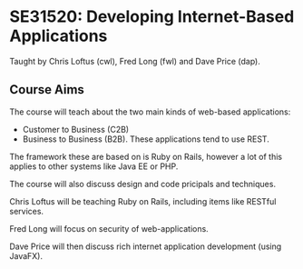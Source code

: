 SE31520: Developing Internet-Based Applications
===============================================

Taught by Chris Loftus (cwl), Fred Long (fwl) and Dave Price (dap).

Course Aims
-----------

The course will teach about the two main kinds of web-based applications:
* Customer to Business (C2B)
* Business to Business (B2B). These applications tend to use REST.

The framework these are based on is Ruby on Rails, however a lot of this applies to other systems
like Java EE or PHP.

The course will also discuss design and code pricipals and techniques.

Chris Loftus will be teaching Ruby on Rails, including items like RESTful services.

Fred Long will focus on security of web-applications.

Dave Price will then discuss rich internet application development (using JavaFX).

